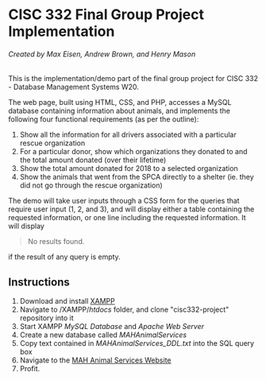 # CISC 332 Final Group Project Implementation
###### Created by Max Eisen, Andrew Brown, and Henry Mason

This is the implementation/demo part of the final group project for CISC 332 - Database Management Systems W20.

The web page, built using HTML, CSS, and PHP, accesses a MySQL database containing information about animals, and implements the following four functional requirements (as per the outline):

1. Show all the information for all drivers associated with a particular rescue organization
2. For a particular donor, show which organizations they donated to and the total amount donated (over their lifetime)
3. Show the total amount donated for 2018 to a selected organization
4. Show the animals that went from the SPCA directly to a shelter (ie. they did not go through the rescue organization)

The demo will take user inputs through a CSS form for the queries that require user input (1, 2, and 3), and will display either a table containing the requested information, or one line including the requested information. It will display

>No results found.

if the result of any query is empty.

## Instructions

1. Download and install [XAMPP](https://www.apachefriends.org/download.html "Download XAMPP")
2. Navigate to /XAMPP/*htdocs* folder, and clone "cisc332-project" repository into it
3. Start XAMPP *MySQL Database* and *Apache Web Server*
4. Create a new database called *MAHAnimalServices*
5. Copy text contained in *MAHAnimalServices_DDL.txt* into the SQL query box
6. Navigate to the [MAH Animal Services Website](http://localhost/cisc332-project)
7. Profit.
